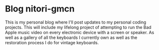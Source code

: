 # Blog nitori-gmcn
This is my personal blog where I'll post updates to my personal coding projects.
This will include my lifelong project of attempting to run the Bad Apple music video on
every electronic device with a screen or speaker. As well as a gallery of all the keyboards I currently
own as well as the restoration process I do for vintage keyboards.
